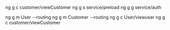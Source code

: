 ng g c customer/viewCustomer
ng g s service/preload
ng g g service/auth

ng g m User --routing
ng g m Customer --routing
ng g c User/viewuser
ng g c customer/viewCustomer

